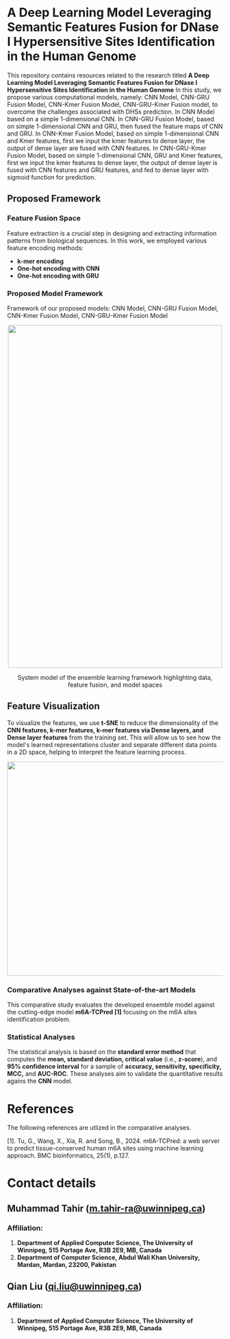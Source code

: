 # A Deep Learning Model Leveraging Semantic Features Fusion for DNase I Hypersensitive Sites Identification in the Human Genome
This repository contains resources related to the research titled **A Deep Learning Model Leveraging Semantic Features Fusion for DNase I Hypersensitive Sites Identification in the Human Genome** In this study, we propose various computational models, namely: CNN Model, CNN-GRU Fusion Model, CNN-Kmer Fusion Model, CNN-GRU-Kmer Fusion model, to overcome the challenges associated with DHSs prediction. In CNN Model based on a simple 1-dimensional CNN. In CNN-GRU Fusion Model, based on simple 1-dimensional CNN and GRU, then fused the feature maps of CNN and GRU. In CNN-Kmer Fusion Model, based on simple 1-dimensional CNN and Kmer features, first we input the kmer features to dense layer, the output of dense layer are fused with CNN features. In CNN-GRU-Kmer Fusion Model, based on simple 1-dimensional CNN, GRU and Kmer features, first we input the kmer features to dense layer, the output of dense layer is fused with CNN features and GRU features, and fed to dense layer with sigmoid function for prediction.

## Proposed Framework
### Feature Fusion Space
Feature extraction is a crucial step in designing and extracting information patterns from biological sequences. In this work, we employed various feature encoding methods:
-	**k-mer encoding**
- **One-hot encoding with CNN**
- **One-hot encoding with GRU**

### Proposed Model Framework
Framework of our proposed models: CNN Model, CNN-GRU Fusion Model, CNN-Kmer Fusion Model, CNN-GRU-Kmer Fusion Model

<p align="center">
<img src="https://github.com/malikmtahir/LOCO-m6A/blob/main/Figures/architecture.jpg" width="500" height="800">

<p align="center">
System model of the ensemble learning framework highlighting data, feature fusion, and model spaces

## Feature Visualization
To visualize the features, we use **t-SNE** to reduce the dimensionality of the **CNN features, k-mer features, k-mer features via Dense layers, and Dense layer features** from the training set. This will allow us to see how the model's learned representations cluster and separate different data points in a 2D space, helping to interpret the feature learning process.

<p align="center">
<img src="https://github.com/malikmtahir/LOCO-m6A/blob/main/Figures/t-sne.jpg" width="550" height="500">  <p align="right">


### Comparative Analyses against State-of-the-art Models
This comparative study evaluates the developed ensemble model against the cutting-edge model **m6A-TCPred [1]** focusing on the m6A sites identification problem.
  
### Statistical Analyses
The statistical analysis is based on the **standard error method** that computes the **mean, standard deviation, critical value** (i.e., **z-score**), and **95% confidence interval** for a sample of **accuracy, sensitivity, specificity, MCC,** and **AUC-ROC**. These analyses aim to validate the quantitative results agains the **CNN** model.

  
# References 
The following references are utlized in the comparative analyses.

[1]. Tu, G., Wang, X., Xia, R. and Song, B., 2024. m6A-TCPred: a web server to predict tissue-conserved human m6A sites using machine learning approach. BMC bioinformatics, 25(1), p.127.


# Contact details
## Muhammad Tahir (m.tahir-ra@uwinnipeg.ca)
### Affiliation:
1. **Department of Applied Computer Science, The University of Winnipeg, 515 Portage Ave, R3B 2E9, MB, Canada**
2. **Department of Computer Science, Abdul Wali Khan University, Mardan, Mardan, 23200, Pakistan**

## Qian Liu (qi.liu@uwinnipeg.ca)
### Affiliation:
1. **Department of Applied Computer Science, The University of Winnipeg, 515 Portage Ave, R3B 2E9, MB, Canada**

